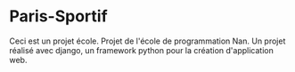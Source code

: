 # Paris-Sportif
Ceci est un projet école. Projet de l'école de programmation Nan. Un projet réalisé avec django, un framework python pour la création d'application web.
